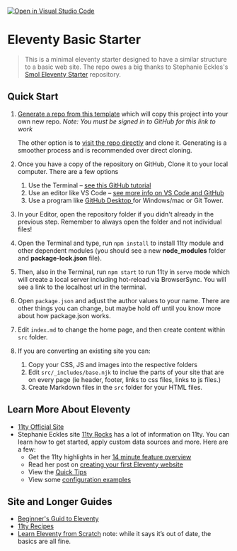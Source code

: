 [![Open in Visual Studio Code](https://classroom.github.com/assets/open-in-vscode-c66648af7eb3fe8bc4f294546bfd86ef473780cde1dea487d3c4ff354943c9ae.svg)](https://classroom.github.com/online_ide?assignment_repo_id=10354579&assignment_repo_type=AssignmentRepo)
# Eleventy Basic Starter

> This is a minimal eleventy starter designed to have a similar structure to a basic web site. The repo owes a big thanks to Stephanie Eckles's [Smol Eleventy Starter](https://github.com/5t3ph/smol-11ty-starter) repository.


## Quick Start

1. [Generate a repo from this template](https://github.com/profstein/eleventy-basic/generate) which will copy this project into your own new repo. _Note: You must be signed in to GitHub for this link to work_
   
   The other option is to [visit the repo directly](https://github.com/profstein/eleventy-basic/) and clone it. Generating is a smoother process and is recommended over direct cloning.

2. Once you have a copy of the repository on GitHub, Clone it to your local computer. There are a few options
    1. Use the Terminal – [see this GitHub tutorial](https://docs.github.com/en/repositories/creating-and-managing-repositories/cloning-a-repository)
    2. Use an editor like VS Code – [see more info on VS Code and GitHub](https://code.visualstudio.com/docs/editor/github)
    3. Use a program like [GitHub Desktop ](https://desktop.github.com/)for Windows/mac or Git Tower.
3. In your Editor, open the repository folder if you didn't already in the previous step. Remember to always open the folder and not individual files!
4. Open the Terminal and type, run `npm install` to install 11ty module and other dependent modules (you should see a new **node_modules** folder and **package-lock.json** file). 
5. Then, also in the Terminal, run `npm start` to run 11ty in `serve` mode which will create a local server including hot-reload via BrowserSync. You will see a link to the localhost url in the terminal.

6. Open `package.json` and adjust the author values to your name. There are other things you can change, but maybe hold off until you know more about how package.json works.

7. Edit `index.md` to change the home page, and then create content within `src` folder. 
8. If you are converting an existing site you can:
    1. Copy your CSS, JS and images into the respective folders
    2. Edit `src/_includes/base.njk` to inclue the parts of your site that are on every page (ie header, footer, links to css files, links to js files.)
    3. Create Markdown files in the `src` folder for your HTML files.


## Learn More About Eleventy

- [11ty Official Site](https://11ty.dev)
- Stephanie Eckles site [11ty Rocks](https://11ty.rocks) has a lot of information on 11ty. You can learn how to get started, apply custom data sources and more. Here are a few:
    - Get the 11ty highlights in her [14 minute feature overview](https://youtu.be/p81J7G1qFAM)
    - Read her post on [creating your first Eleventy website](https://11ty.rocks/posts/create-your-first-basic-11ty-website/)
    - View the [Quick Tips](https://11ty.rocks/tips/)
    - View some [configuration examples](https://11ty.rocks/eleventyjs/)

## Site and Longer Guides

- [Beginner's Guid to Eleventy](https://11ty.rocks/eleventyjs/)
- [11ty Recipes](https://11ty.recipes/)
- [Learn Eleventy from Scratch](https://learneleventyfromscratch.com/) note: while it says it&rsquo;s out of date, the basics are all fine.
